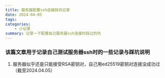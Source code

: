 ```yaml
---
title: 服务器配置ssh连接踩坑记录
date: 2024-04-05
tags:
categories:
    - 小记录
summary: 记录一下配置自己服务器ssh连接时踩过的坑
---
```


### 该篇文章用于记录自己测试服务器ssh时的一些记录与踩坑说明

1. 服务器似乎还是只能接受RSA密钥对，自己用ed25519密钥对连接没成功过（截至2024.04.05）